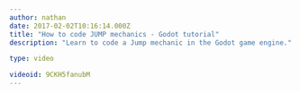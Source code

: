 ```yaml
---
author: nathan
date: 2017-02-02T10:16:14.000Z
title: "How to code JUMP mechanics - Godot tutorial"
description: "Learn to code a Jump mechanic in the Godot game engine."

type: video

videoid: 9CKH5fanubM
---
```


